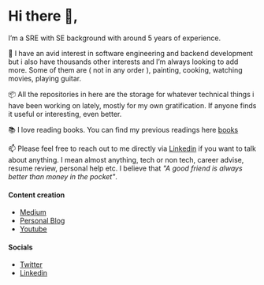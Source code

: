 # Hi there 👋,

I’m a SRE with SE background with around 5 years of experience. 

🚴  I have an avid interest in software engineering and backend development but i also have thousands other interests and I’m always looking to add more. Some of them are ( not in any order ), painting, cooking, watching movies, playing guitar.

📦  All the repositories in here are the storage for whatever technical things i have been working on lately, mostly for my own gratification. If anyone finds it useful or interesting, even better.

📚  I love reading books. You can find my previous readings here [books](https://99devops.com/books)
    
📫  Please feel free to reach out to me directly via [Linkedin](https://www.linkedin.com/in/prabeshthapa) if you want to talk about anything. I mean almost anything, tech or non tech, career advise, resume review, personal help etc. I believe that *"A good friend is always better than money in the pocket"*. 

#### Content creation
- [Medium](https://medium.com/@prabeshthapa)
- [Personal Blog](https://99devops.com)
- [Youtube](https://www.youtube.com/c/ShardedSRE)

#### Socials
- [Twitter](https://twitter.com/pgaijin66)
- [Linkedin](https://www.linkedin.com/in/prabeshthapa)
